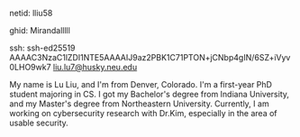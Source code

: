 netid: lliu58

ghid: Mirandalllll

ssh: ssh-ed25519 AAAAC3NzaC1lZDI1NTE5AAAAIJ9az2PBK1C71PTON+jCNbp4gIN/6SZ+iVyv0LHO9wk7 liu.lu7@husky.neu.edu

My name is Lu Liu, and I'm from Denver, Colorado. I'm a first-year PhD student majoring in CS. I got my Bachelor's degree from Indiana University, and my Master's degree from Northeastern University. Currently, I am working on cybersecurity research with Dr.Kim, especially in the area of usable security.
